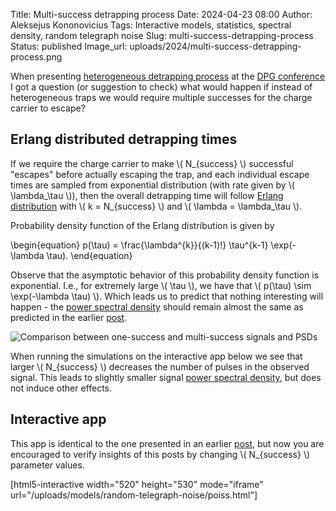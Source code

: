 Title: Multi-success detrapping process
Date: 2024-04-23 08:00
Author: Aleksejus Kononovicius
Tags: Interactive models, statistics, spectral density, random telegraph noise
Slug: multi-success-detrapping-process
Status: published
Image_url: uploads/2024/multi-success-detrapping-process.png

When presenting [heterogeneous detrapping
process]({filename}/articles/2024/heterogeneous-detrapping-process.md) at
the [DPG conference]({filename}/articles/2024/our-group-attends-dpg-2024.md)
I got a question (or suggestion to check) what would happen if instead of
heterogeneous traps we would require multiple successes for the charge
carrier to escape?
<!--more-->

## Erlang distributed detrapping times

If we require the charge carrier to make \\\( N\_{success} \\\) successful
"escapes" before actually escaping the trap, and each individual escape
times are sampled from exponential distribution (with rate given by \\\(
\lambda\_\tau \\\)), then the overall detrapping time will follow [Erlang
distribution](https://en.wikipedia.org/wiki/Erlang_distribution) with \\\( k
= N\_{success} \\\) and \\\( \lambda = \lambda\_\tau \\\).

Probability density function of the Erlang distribution is given by

\begin{equation}
p(\tau) = \frac{\lambda^{k}}{(k-1)!} \tau^{k-1} \exp(-\lambda \tau).
\end{equation}

Observe that the asymptotic behavior of this probability density function is
exponential. I.e., for extremely large \\\( \tau \\\), we have that \\\(
p(\tau) \sim \exp(-\lambda \tau) \\\). Which leads us to predict that
nothing interesting will happen - the [power spectral
density](/tag/spectral-density/) should remain almost the same as predicted
in the earlier
[post]({filename}/articles/2023/noise-generated-by-single-charge-carrier.md).

![Comparison between one-success and multi-success signals and
PSDs]({static}/uploads/2024/multi-success-detrapping-process.png "Comparison
between one-success and multi-success signals and PSDs.")

When running the simulations on the interactive app below we see that larger
\\\( N\_{success} \\\) decreases the number of pulses in the observed
signal. This leads to slightly smaller signal [power spectral
density](/tag/spectral-density/), but does not induce other effects.

## Interactive app

This app is identical to the one presented in an earlier
[post]({filename}/articles/2023/noise-generated-by-single-charge-carrier.md),
but now you are encouraged to verify insights of this posts by changing \\\(
N\_{success} \\\) parameter values.

[html5-interactive width="520" height="530" mode="iframe"
url="/uploads/models/random-telegraph-noise/poiss.html"]
